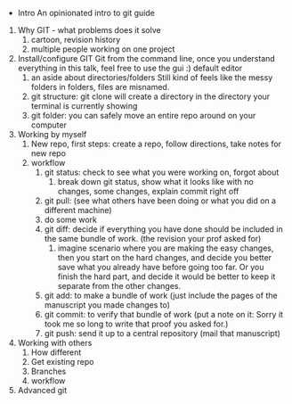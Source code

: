 * Intro An opinionated intro to git guide

1. Why GIT - what problems does it solve
   1. cartoon, revision history
   2. multiple people working on one project
2. Install/configure GIT
   Git from the command line, once you understand everything in this talk, feel free to use the gui :)
   default editor
   1. an aside about directories/folders
      Still kind of feels like the messy folders in folders, files are misnamed.
   2. git structure: git clone will create a directory in the directory your terminal is currently showing
   3. git folder: you can safely move an entire repo around on your computer 
3. Working by myself
   1. New repo, first steps: create a repo, follow directions, take notes for new repo
   2. workflow
      1. git status: check to see what you were working on, forgot about
      	 1. break down git status, show what it looks like with no changes, some changes, explain commit right off
      2. git pull: (see what others have been doing or what you did on a different machine)
      3. do some work
      4. git diff: decide if everything you have done should be included in the same bundle of work.
      (the revision your prof asked for)
      	 1. imagine scenario where you are making the easy changes, then you start on the hard changes, and
	    decide you better save what you already have before going too far. Or you finish the hard part, and
	    decide it would be better to keep it separate from the other changes.
      5. git add: to make a bundle of work (just include the pages of the manuscript you made changes to)
      6. git commit: to verify that bundle of work
      (put a note on it: Sorry it took me so long to write that proof you asked for.)
      7. git push: send it up to a central repository (mail that manuscript)
4. Working with others
   1. How different
   2. Get existing repo
   3. Branches
   4. workflow
5. Advanced git

